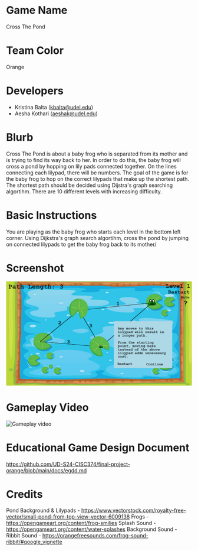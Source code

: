 # Game Name

Cross The Pond

# Team Color

Orange

# Developers

-   Kristina Balta (kbalta@udel.edu)
-   Aesha Kothari (aeshak@udel.edu)

# Blurb

Cross The Pond is about a baby frog who is separated from its mother and is trying to find its way back to her. In order to do this, the baby frog will cross a pond by hopping on lily pads connected together. On the lines connecting each lilypad, there will be numbers. The goal of the game is for the baby frog to hop on the correct lilypads that make up the shortest path. The shortest path should be decided using Dijstra's graph searching algortihm. There are 10 different levels with increasing difficulty.

# Basic Instructions

You are playing as the baby frog who starts each level in the bottom left corner. Using Dijkstra's graph search algortihm, cross the pond by jumping on connected lilypads to get the baby frog back to its mother/

# Screenshot

![Screenshot of Level 1](/docs/large.png)

# Gameplay Video

![Gameplay video](https://www.youtube.com/watch?v=jeApkqySH7k)

# Educational Game Design Document

https://github.com/UD-S24-CISC374/final-project-orange/blob/main/docs/egdd.md

# Credits

Pond Background & Lilypads - https://www.vectorstock.com/royalty-free-vector/small-pond-from-top-view-vector-6009138
Frogs - https://opengameart.org/content/frog-smilies
Splash Sound - https://opengameart.org/content/water-splashes
Background Sound -
Ribbit Sound - https://orangefreesounds.com/frog-sound-ribbit/#google_vignette
